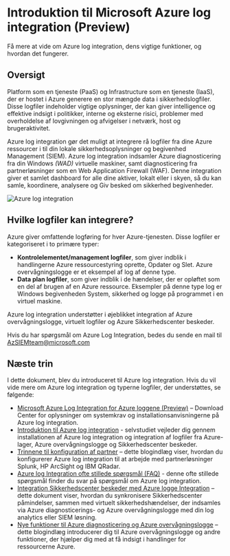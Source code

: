 <properties
   pageTitle="Introduktion til Microsoft Azure log integration | Microsoft Azure"
   description="Få mere at vide om Azure log integration, dens vigtige funktioner, og hvordan det fungerer."
   services="security"
   documentationCenter="na"
   authors="TomShinder"
   manager="MBaldwin"
   editor="TerryLanfear"/>

<tags
   ms.service="security"
   ms.devlang="na"
   ms.topic="article"
   ms.tgt_pltfrm="na"
   ms.workload="na"
   ms.date="08/24/2016"
   ms.author="TomSh"/>

# <a name="introduction-to-microsoft-azure-log-integration-preview"></a>Introduktion til Microsoft Azure log integration (Preview)

Få mere at vide om Azure log integration, dens vigtige funktioner, og hvordan det fungerer.

## <a name="overview"></a>Oversigt

Platform som en tjeneste (PaaS) og Infrastructure som en tjeneste (IaaS), der er hostet i Azure generere en stor mængde data i sikkerhedslogfiler. Disse logfiler indeholder vigtige oplysninger, der kan giver intelligence og effektive indsigt i politikker, interne og eksterne risici, problemer med overholdelse af lovgivningen og afvigelser i netværk, host og brugeraktivitet.

Azure log integration gør det muligt at integrere rå logfiler fra dine Azure ressourcer i til din lokale sikkerhedsoplysninger og begivenhed Management (SIEM). Azure log integration indsamler Azure diagnosticering fra din Windows *(WAD)* virtuelle maskiner, samt diagnosticering fra partnerløsninger som en Web Application Firewall (WAF). Denne integration giver et samlet dashboard for alle dine aktiver, lokalt eller i skyen, så du kan samle, koordinere, analysere og Giv besked om sikkerhed begivenheder.

![Azure log integration][1]

## <a name="what-logs-can-i-integrate"></a>Hvilke logfiler kan integrere?

Azure giver omfattende logføring for hver Azure-tjenesten. Disse logfiler er kategoriseret i to primære typer:

- **Kontrolelementet/management logfiler**, som giver indblik i handlingerne Azure ressourcestyring oprette, Opdater og Slet. Azure overvågningslogge er et eksempel af log af denne type.
- **Data plan logfiler**, som giver indblik i de hændelser, der er opløftet som en del af brugen af en Azure ressource. Eksempler på denne type log er Windows begivenheden System, sikkerhed og logge på programmet i en virtuel maskine.

Azure log integration understøtter i øjeblikket integration af Azure overvågningslogge, virtuelt logfiler og Azure Sikkerhedscenter beskeder.

Hvis du har spørgsmål om Azure Log Integration, bedes du sende en mail til [AzSIEMteam@microsoft.com](mailto:AzSIEMteam@microsoft.com)

## <a name="next-steps"></a>Næste trin

I dette dokument, blev du introduceret til Azure log integration. Hvis du vil vide mere om Azure log integration og typerne logfiler, der understøttes, se følgende:

- [Microsoft Azure Log Integration for Azure loggene (Preview)](https://www.microsoft.com/download/details.aspx?id=53324) – Download Center for oplysninger om systemkrav og installationsanvisningerne på Azure log integration.
- [Introduktion til Azure log integration](security-azure-log-integration-get-started.md) - selvstudiet vejleder dig gennem installationen af Azure log integration og integration af logfiler fra Azure-lager, Azure overvågningslogge og Sikkerhedscenter beskeder.
- [Trinnene til konfiguration af partner](https://blogs.msdn.microsoft.com/azuresecurity/2016/08/23/azure-log-siem-configuration-steps/) – dette blogindlæg viser, hvordan du konfigurerer Azure log integration til at arbejde med partnerløsninger Splunk, HP ArcSight og IBM QRadar.
- [Azure log Integration ofte stillede spørgsmål (FAQ)](security-azure-log-integration-faq.md) - denne ofte stillede spørgsmål finder du svar på spørgsmål om Azure log integration.
- [Integration Sikkerhedscenter beskeder med Azure logge Integration](../security-center/security-center-integrating-alerts-with-log-integration.md) – dette dokument viser, hvordan du synkronisere Sikkerhedscenter påmindelser, sammen med virtuelt sikkerhedshændelser, der indsamles via Azure diagnosticerings- og Azure overvågningslogge med din log analytics eller SIEM løsning.
- [Nye funktioner til Azure diagnosticering og Azure overvågningslogge](https://azure.microsoft.com/blog/new-features-for-azure-diagnostics-and-azure-audit-logs/) – dette blogindlæg introducerer dig til Azure overvågningslogge og andre funktioner, der hjælper dig med at få indsigt i handlinger for ressourcerne Azure.

<!--Image references-->
[1]: ./media/security-azure-log-integration-overview/azure-log-integration.png
